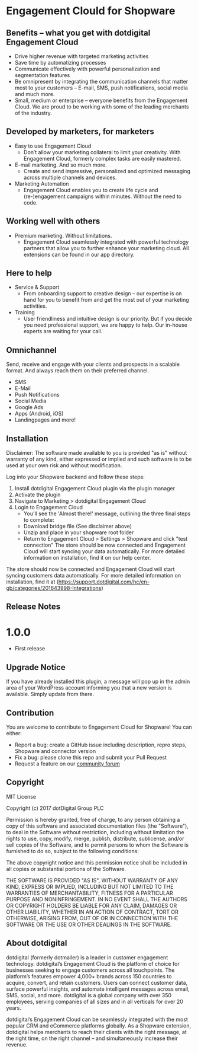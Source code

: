# Engagement Clould for Shopware
 
## Benefits – what you get with dotdigital Engagement Cloud
 - Drive higher revenue with targeted marketing activities
 - Save time by automatizing processes 
 - Communicate effectively with powerful personalization and segmentation features
 - Be omnipresent by integrating the communication channels that matter most to your customers – E-mail, SMS, push notifications, social media and much more.
 - Small, medium or enterprise – everyone benefits from the Engagement Cloud. We are proud to be working with some of the leading merchants of the industry.

## Developed by marketers, for marketers
 - Easy to use Engagement Cloud
   - Don’t allow your marketing collateral to limit your creativity. With Engagement Cloud, formerly complex tasks are easily mastered.
 - E-mail marketing. And so much more.
   - Create and send impressive, personalized and optimized messaging across multiple channels and devices.
 - Marketing Automation
   - Engagement Cloud enables you to create life cycle and (re-)engagement campaigns within minutes. Without the need to code.

## Working well with others
 - Premium marketing. Without limitations.
   - Engagement Cloud seamlessly integrated with powerful technology partners that allow you to further enhance your marketing cloud. All extensions can be found in our app directory.

## Here to help
 - Service & Support
   - From onboarding support to creative design – our expertise is on hand for you to benefit from and get the most out of your marketing activities.
 - Training
   - User friendliness and intuitive design is our priority. But if you decide you need professional support, we are happy to help. Our in-house experts are waiting for your call.

## Omnichannel
Send, receive and engage with your clients and prospects in a scalable format. And always reach them on their preferred channel.
 - SMS
 - E-Mail
 - Push Notifications
 - Social Media 
 - Google Ads
 - Apps (Android, iOS)
 - Landingpages and more!

## Installation

Disclaimer: The software made available to you is provided "as is" without warranty of any kind, either expressed or implied and such software is to be used at your own risk and without modification. 

Log into your Shopware backend and follow these steps:
1. Install dotdigital Engagement Cloud plugin via the plugin manager
2. Activate the plugin
3. Navigate to Marketing > dotdigital Engagement Cloud
4. Login to Engagement Cloud
   - You'll see the 'Almost there!' message, outlining the three final steps to complete:
   - Download bridge file (See disclaimer above)
   - Unzip and place in your shopware root folder
   - Return to Engagement Cloud > Settings > Shopware and click "test connection" 
The store should be now connected and Engagement Cloud will start syncing your data automatically. For more detailed information on installation, find it on our help center.

The store should now be connected and Engagement Cloud will start syncing customers data automatically.
For more detailed information on installation, find it at (https://support.dotdigital.com/hc/en-gb/categories/201643998-Integrations)


## Release Notes

# 1.0.0
 - First release
## Upgrade Notice
If you have already installed this plugin, a message will pop up in the admin area of your WordPress account informing you that a new version is available.
Simply update from there.

## Contribution
You are welcome to contribute to Engagement Cloud for Shopware! You can either:
 - Report a bug: create a GitHub issue including description, repro steps, Shopware and connector version
 - Fix a bug: please clone this repo and submit your Pull Request
 - Request a feature on our [community forum](https://support.dotdigital.com/hc/en-gb/community/topics/200432508-Feedback-and-feature-requests)

## Copyright

MIT License

Copyright (c) 2017 dotDigital Group PLC

Permission is hereby granted, free of charge, to any person obtaining a copy
of this software and associated documentation files (the "Software"), to deal
in the Software without restriction, including without limitation the rights
to use, copy, modify, merge, publish, distribute, sublicense, and/or sell
copies of the Software, and to permit persons to whom the Software is
furnished to do so, subject to the following conditions:

The above copyright notice and this permission notice shall be included in all
copies or substantial portions of the Software.

THE SOFTWARE IS PROVIDED "AS IS", WITHOUT WARRANTY OF ANY KIND, EXPRESS OR
IMPLIED, INCLUDING BUT NOT LIMITED TO THE WARRANTIES OF MERCHANTABILITY,
FITNESS FOR A PARTICULAR PURPOSE AND NONINFRINGEMENT. IN NO EVENT SHALL THE
AUTHORS OR COPYRIGHT HOLDERS BE LIABLE FOR ANY CLAIM, DAMAGES OR OTHER
LIABILITY, WHETHER IN AN ACTION OF CONTRACT, TORT OR OTHERWISE, ARISING FROM,
OUT OF OR IN CONNECTION WITH THE SOFTWARE OR THE USE OR OTHER DEALINGS IN THE
SOFTWARE.

## About dotdigital
dotdigital (formerly dotmailer) is a leader in customer engagement technology. dotdigital’s Engagement Cloud is the platform of choice for businesses seeking to engage customers across all touchpoints. The platform’s features empower 4,000+ brands across 150 countries to acquire, convert, and retain customers. Users can connect customer data, surface powerful insights, and automate intelligent messages across email, SMS, social, and more. dotdigital is a global company with over 350 employees, serving companies of all sizes and in all verticals for over 20 years.

dotdigital’s Engagement Cloud can be seamlessly integrated with the most popular CRM and eCommerce platforms globally. As a Shopware extension, dotdigital helps merchants to reach their clients with the right message, at the right time, on the right channel – and simultaneously increase their revenue.
